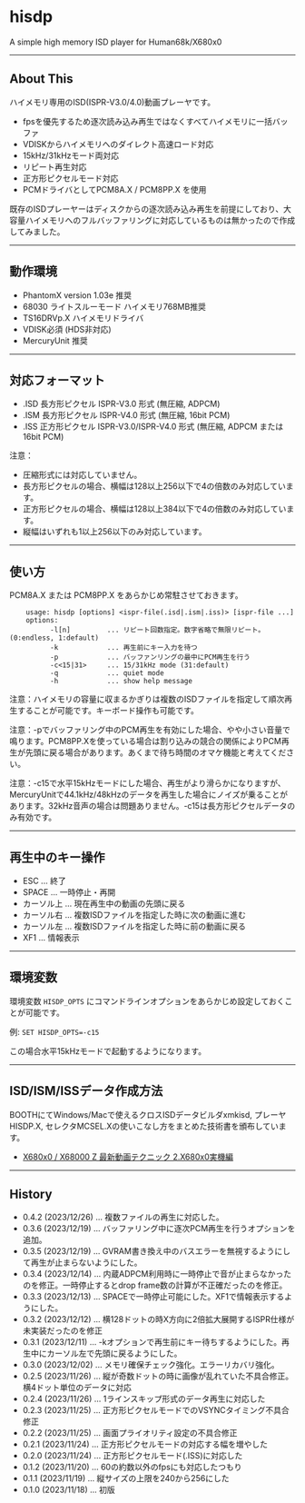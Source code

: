 # hisdp
A simple high memory ISD player for Human68k/X680x0

---

## About This

ハイメモリ専用のISD(ISPR-V3.0/4.0)動画プレーヤです。

 - fpsを優先するため逐次読み込み再生ではなくすべてハイメモリに一括バッファ
 - VDISKからハイメモリへのダイレクト高速ロード対応
 - 15kHz/31kHzモード両対応
 - リピート再生対応
 - 正方形ピクセルモード対応
 - PCMドライバとしてPCM8A.X / PCM8PP.X を使用

既存のISDプレーヤーはディスクからの逐次読み込み再生を前提にしており、大容量ハイメモリへのフルバッファリングに対応しているものは無かったので作成してみました。

---

## 動作環境

* PhantomX version 1.03e 推奨
* 68030 ライトスルーモード ハイメモリ768MB推奨
* TS16DRVp.X ハイメモリドライバ
* VDISK必須 (HDS非対応)
* MercuryUnit 推奨

---

## 対応フォーマット

* .ISD 長方形ピクセル ISPR-V3.0 形式 (無圧縮, ADPCM)
* .ISM 長方形ピクセル ISPR-V4.0 形式 (無圧縮, 16bit PCM)
* .ISS 正方形ピクセル ISPR-V3.0/ISPR-V4.0 形式 (無圧縮, ADPCM または 16bit PCM)

注意：

- 圧縮形式には対応していません。
- 長方形ピクセルの場合、横幅は128以上256以下で4の倍数のみ対応しています。
- 正方形ピクセルの場合、横幅は128以上384以下で4の倍数のみ対応しています。
- 縦幅はいずれも1以上256以下のみ対応しています。

---

## 使い方

PCM8A.X または PCM8PP.X をあらかじめ常駐させておきます。

        usage: hisdp [options] <ispr-file(.isd|.ism|.iss)> [ispr-file ...]
        options:
              -l[n]         ... リピート回数指定。数字省略で無限リピート。(0:endless, 1:default)
              -k            ... 再生前にキー入力を待つ
              -p            ... バッファンリングの最中にPCM再生を行う
              -c<15|31>     ... 15/31kHz mode (31:default)
              -q            ... quiet mode
              -h            ... show help message

注意：ハイメモリの容量に収まるかぎりは複数のISDファイルを指定して順次再生することが可能です。キーボード操作も可能です。

注意：-pでバッファリング中のPCM再生を有効にした場合、やや小さい音量で鳴ります。PCM8PP.Xを使っている場合は割り込みの競合の関係によりPCM再生が先頭に戻る場合があります。あくまで待ち時間のオマケ機能と考えてください。

注意：-c15で水平15kHzモードにした場合、再生がより滑らかになりますが、MercuryUnitで44.1kHz/48kHzのデータを再生した場合にノイズが乗ることがあります。32kHz音声の場合は問題ありません。-c15は長方形ピクセルデータのみ有効です。

---

## 再生中のキー操作

- ESC ... 終了
- SPACE ... 一時停止・再開
- カーソル上 ... 現在再生中の動画の先頭に戻る
- カーソル右 ... 複数ISDファイルを指定した時に次の動画に進む
- カーソル左 ... 複数ISDファイルを指定した時に前の動画に戻る
- XF1 ... 情報表示

---

## 環境変数

環境変数 `HISDP_OPTS` にコマンドラインオプションをあらかじめ設定しておくことが可能です。

例: `SET HISDP_OPTS=-c15`

この場合水平15kHzモードで起動するようになります。

---

## ISD/ISM/ISSデータ作成方法

BOOTHにてWindows/Macで使えるクロスISDデータビルダxmkisd, プレーヤHISDP.X, セレクタMCSEL.Xの使いこなし方をまとめた技術書を頒布しています。

* [X680x0 / X68000 Z 最新動画テクニック 2.X680x0実機編](https://booth.pm/ja/items/5306356)

---

## History

* 0.4.2 (2023/12/26) ... 複数ファイルの再生に対応した。
* 0.3.6 (2023/12/19) ... バッファリング中に逐次PCM再生を行うオプションを追加。
* 0.3.5 (2023/12/19) ... GVRAM書き換え中のバスエラーを無視するようにして再生が止まらないようにした。
* 0.3.4 (2023/12/14) ... 内蔵ADPCM利用時に一時停止で音が止まらなかったのを修正。一時停止するとdrop frame数の計算が不正確だったのを修正。
* 0.3.3 (2023/12/13) ... SPACEで一時停止可能にした。XF1で情報表示するようにした。
* 0.3.2 (2023/12/12) ... 横128ドットの時X方向に2倍拡大展開するISPR仕様が未実装だったのを修正
* 0.3.1 (2023/12/11) ... -kオプションで再生前にキー待ちするようにした。再生中にカーソル左で先頭に戻るようにした。
* 0.3.0 (2023/12/02) ... メモリ確保チェック強化。エラーリカバリ強化。
* 0.2.5 (2023/11/26) ... 縦が奇数ドットの時に画像が乱れていた不具合修正。横4ドット単位のデータに対応
* 0.2.4 (2023/11/26) ... 1ラインスキップ形式のデータ再生に対応した
* 0.2.3 (2023/11/25) ... 正方形ピクセルモードでのVSYNCタイミング不具合修正
* 0.2.2 (2023/11/25) ... 画面プライオリティ設定の不具合修正
* 0.2.1 (2023/11/24) ... 正方形ピクセルモードの対応する幅を増やした
* 0.2.0 (2023/11/24) ... 正方形ピクセルモード(.ISS)に対応した
* 0.1.2 (2023/11/20) ... 60の約数以外のfpsにも対応したつもり 
* 0.1.1 (2023/11/19) ... 縦サイズの上限を240から256にした
* 0.1.0 (2023/11/18) ... 初版
